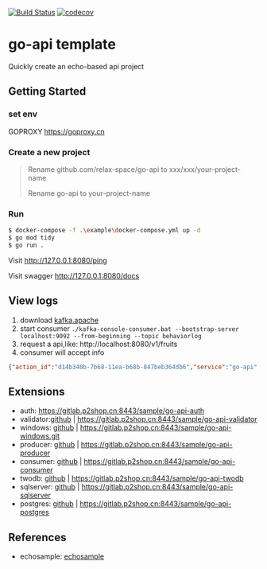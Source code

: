 [![Build Status](https://travis-ci.org/relax-space/go-api.svg?branch=master)](https://travis-ci.org/relax-space/go-api)
[![codecov](https://codecov.io/gh/relax-space/go-api/branch/master/graph/badge.svg)](https://codecov.io/gh/relax-space/go-api)

# go-api template

Quickly create an echo-based  api project

## Getting Started

### set env
GOPROXY  https://goproxy.cn

### Create a new project
> Rename github.com/relax-space/go-api to xxx/xxx/your-project-name
> 
> Rename go-api to your-project-name

### Run
```bash
$ docker-compose -f .\example\docker-compose.yml up -d
$ go mod tidy
$ go run .
```

Visit           http://127.0.0.1:8080/ping

Visit swagger   http://127.0.0.1:8080/docs

## View logs
1. download [kafka.apache](https://kafka.apache.org/downloads)
2. start consumer `./kafka-console-consumer.bat --bootstrap-server localhost:9092 --from-beginning --topic behaviorlog`
3. request a api,like: http://localhost:8080/v1/fruits
4. consumer will accept info

```json
{"action_id":"d14b340b-7b68-11ea-b68b-847beb364db6","service":"go-api","timestamp":"2020-04-11T04:21:10.657333+08:00","remote_ip":"::1","host":"localhost:8080","uri":"/v1/fruits","method":"GET","path":"/v1/fruits","referer":"http://localhost:8080/docs","user_agent":"Mozilla/5.0 (Windows NT 10.0; Win64; x64) AppleWebKit/537.36 (KHTML, like Gecko) Chrome/80.0.3987.149 Safari/537.36","status":200,"latency":29999000,"bytes_sent":67,"hostname":"SS-CN-XIAOXINMI","controller":"controllers.FruitAPIController","action":"GetAll"}
```

## Extensions

- auth: https://gitlab.p2shop.cn:8443/sample/go-api-auth 
- validator:[github](https://github.com/relax-space/go-api/go-api-validator) | https://gitlab.p2shop.cn:8443/sample/go-api-validator 
- windows: [github](https://github.com/relax-space/go-api/go-api-windows) | https://gitlab.p2shop.cn:8443/sample/go-api-windows.git 
- producer: [github](https://github.com/relax-space/go-api/go-api-producer) | https://gitlab.p2shop.cn:8443/sample/go-api-producer 
- consumer: [github](https://github.com/relax-space/go-api/go-api-consumer) | https://gitlab.p2shop.cn:8443/sample/go-api-consumer 
- twodb: [github](https://github.com/relax-space/go-api/go-api-twodb) | https://gitlab.p2shop.cn:8443/sample/go-api-twodb 
- sqlserver: [github](https://github.com/relax-space/go-api/go-api-sqlserver) | https://gitlab.p2shop.cn:8443/sample/go-api-sqlserver 
- postgres: [github](https://github.com/elandcloud/go-api-postgres) | https://gitlab.p2shop.cn:8443/sample/go-api-postgres


## References

- echosample: [echosample](https://github.com/pangpanglabs/echosample)


